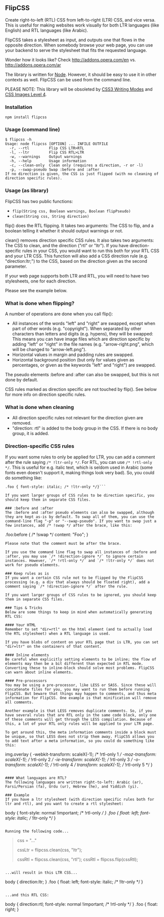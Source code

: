 ## FlipCSS
Create right-to-left (RTL) CSS from left-to-right (LTR) CSS, and vice versa.
This is useful for making websites work visually for both LTR languages (like English) and RTL languages (like Arabic). 

FlipCSS takes a stylesheet as input, and outputs one that flows in the opposite direction. When somebody browse your web page, you can use your backend to serve the stylesheet that fits the requested language.

Wonder how it looks like? Check http://addons.opera.com/en vs. http://addons.opera.com/ar

The library is written for [Node](http://www.nodejs.org/). However, it should be easy to use it in other contexts as well. FlipCSS can be used from the command line.

PLEASE NOTE: This library will be obsoleted by [CSS3 Writing Modes](http://dev.w3.org/csswg/css3-writing-modes/) and [CSS Images Level 4](http://dev.w3.org/csswg/css4-images/#bidi-images).

### Installation

`npm install flipcss`

### Usage (command line)

```
$ flipcss -h
Usage: node flipcss [OPTION] ... INFILE OUTFILE
  -r, --rtl         Flip CSS LTR>RTL
  -l, --ltr         Flip CSS RTL>LTR
  -w, --warnings    Output warnings
  -h, --help        Usage information
  -c, --clean-only  Clean only (requires a direction, -r or -l)
  -p, --swap-pseudo Swap :before and :after
If no direction is given, the CSS is just flipped (with no cleaning of direction specific rules).
```

### Usage (as library)
FlipCSS has two public functions:

* `flip(String css, Boolean warnings, Boolean flipPseudo)`
* `clean(String css, String direction)`

flip() does the RTL flipping. It takes two arguments: The CSS to flip, and a boolean telling it whether it should output warnings or not.

clean() removes direction specific CSS rules. It also takes two arguments: The CSS to clean, and the direction ("rtl" or "ltr"). If you have direction-specific rules in your CSS, you would want to run this both for your RTL CSS and your LTR CSS. This function will also add a CSS direction rule (e.g. "direction:ltr;") to the CSS, based on the direction given as the second parameter.

If your web page supports both LTR and RTL, you will need to have two stylesheets, one for each direction.

Please see the example below.

### What is done when flipping?
A number of operations are done when you call flip():

* All instances of the words "left" and "right" are swapped, except when part of other words (e.g. "copyright"). When separated by other characters than letters and digits (e.g. hypens), they will be swapped: This means you can have image files which are direction specific by adding "left" or "right" in the file names (e.g. "arrow-right.png", which will be changed to "arrow-left.png").
* Horizontal values in margin and padding rules are swapped.
* Horizontal background position (but only for values given as percentages, or given as the keywords "left" and "right") are swapped.

The pseudo elements :before and :after can also be swapped, but this is not done by default.

CSS rules marked as direction specific are not touched by flip(). See below for more info on direction specific rules.

### What is done when cleaning
* All direction specific rules not relevant for the direction given are removed.
* "direction: rtl" is added to the body group in the CSS. If there is no body group, it is added.

### Direction-specific CSS rules
If you want some rules to only be applied for LTR, you can add a comment after the rule saying `/* !ltr-only */`. For RTL, you can use `/* !rtl-only */`. This is useful for e.g. italic text, which is seldom used in Arabic (some fonts even doesn't support it, making things look very bad). So, you could do something like:

```body { font-style: normal !important; /* !rtl-only */ }
.foo { font-style: italic; /* !ltr-only */}```

If you want larger groups of CSS rules to be direction specific, you should keep them in separate CSS files.

### :before and :after
The :before and :after pseudo elements can also be swapped, although they are kept as-is by default. To swap all of them, you can use the command-line flag "-p" or "--swap-pseudo". If you want to swap just a few instances, add /* !swap */ after the brace, like this:

```
.foo:before { /* !swap */
    content: "Foo";
}
```
Please note that the comment must be after the brace.

If you use the command line flag to swap all instances of :before and :after, you may use `/* !direction-ignore */` to ignore certain instances. However, `/* !rtl-only */` and `/* !ltr-only */` does not work for pseudo elements.

### Keep rules as is
If you want a certain CSS rule not to be flipped by the FlipCSS processing (e.g. a div that always should be floated right), add a comment saying `/* !direction-ignore */` after the rule.

If you want larger groups of CSS rules to be ignored, you should keep them in separate CSS files.

### Tips & Tricks
Below are some things to keep in mind when automatically generating RTL CSS:

#### Your HTML
Remember to set "dir=rtl" on the html element (and to actually load the RTL stylesheet) when a RTL language is used.

If you have blobs of content on your RTL page that is LTR, you can set "dir=ltr" on the containers of that content.

#### Inline elements
Be careful when explicitly setting elements to be inline; the flow of elements may then be a bit different than expected in RTL mode. Converting these to inline-block should solve most problems. FlipCSS can warn about inline elements.

#### Pre-processors
You may be using a pre-processor, like LESS or SASS. Since these will concatenate files for you, you may want to run them before running FlipCSS. But beware that things may happen to comments, and thus meta information for FlipCSS. One example is that minification will remove all comments.

Another example is that LESS removes duplicate comments. So, if you have several rules that are RTL only in the same code block, only one of these comments will get through the LESS compilation. Because of this, a lot of your RTL only rules will be applied to your LTR page.

To get around this, the meta information comments inside a block must be unique, so that LESS does not strip them away. FlipCSS allows you to add text after a meta information, so you could do something like this:

```
img.overlay {
    -webkit-transform: scaleX(-1); /* !rtl-only 1 */
    -moz-transform: scaleX(-1); /* !rtl-only 2 */
    -ie-transform: scaleX(-1); /* !rtl-only 3 */
    -o-transform: scaleX(-1); /* !rtl-only 4 */
    transform: scaleX(-1); /* !rtl-only 5 */
}
```

#### What languages are RTL?
The following languages are written right-to-left: Arabic (ar), Farsi/Persian (fa), Urdu (ur), Hebrew (he), and Yiddish (yi).

### Example
If you have a ltr stylesheet (with direction specific rules both for ltr and rtl), and you want to create a rtl stylesheet:

```
body {
  font-style: normal !important; /* !rtl-only */
}
.foo {
  float: left;
  font-style: italic; /* !ltr-only */
}
```

Running the following code...

```
> css = "..."
>
> cssLtr = flipcss.clean(css, "ltr");
>
> cssRtl = flipcss.clean(css, "rtl");
> cssRtl = flipcss.flip(cssRtl);
```

...will result in this LTR CSS...

```
body {
  direction:ltr;
}
.foo {
  float: left;
  font-style: italic; /* !ltr-only */
}
```

...and this RTL CSS:

```
body {
  direction:rtl;
  font-style: normal !important; /* !rtl-only */
}
.foo {
  float: right;
}
```
